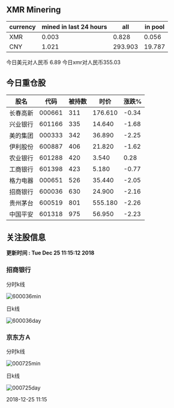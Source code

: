 ## XMR Minering

|currency|mined in last 24 hours|all|in pool|
|---|---|---|---|
|XMR|0.003|0.828|0.056|
|CNY|1.021|293.903|19.787|

今日美元对人民币 6.89	今日xmr对人民币355.03


## 今日重仓股 

|股名|代码|被持数|时价|涨跌%|
|---|---|---|---|---|
|长春高新|000661|311|176.610|-0.34|
|兴业银行|601166|335|14.640|-1.68|
|美的集团|000333|342|36.890|-2.25|
|伊利股份|600887|406|21.820|-1.62|
|农业银行|601288|420|3.540|0.28|
|工商银行|601398|423|5.180|-0.77|
|格力电器|000651|526|35.440|-2.05|
|招商银行|600036|630|24.900|-2.16|
|贵州茅台|600519|801|555.180|-2.26|
|中国平安|601318|975|56.950|-2.23|

## 关注股信息
**更新时间 : Tue Dec 25 11:15:12 2018**
### 招商银行 
分时k线

![600036min](http://image.sinajs.cn/newchart/min/n/sh600036.gif)

日k线

![600036day](http://image.sinajs.cn/newchart/daily/n/sh600036.gif)

### 京东方Ａ 
分时k线

![000725min](http://image.sinajs.cn/newchart/min/n/sz000725.gif)

日k线

![000725day](http://image.sinajs.cn/newchart/daily/n/sz000725.gif)

2018-12-25 11:15